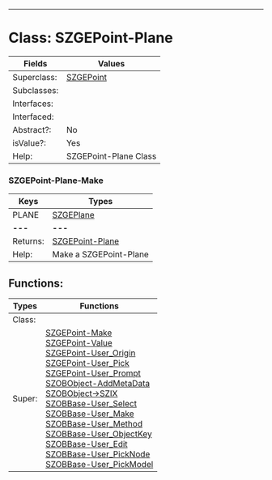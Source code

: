 ---------

# Class:	SZGEPoint-Plane

| Fields | Values |
| --------- | --------- |
| Superclass: | [SZGEPoint](SZGEPoint.html) |
| Subclasses: |  |
| Interfaces: |  |
| Interfaced: |  |
| Abstract?: | No |
| isValue?: | Yes |
| Help: | SZGEPoint-Plane Class |

### SZGEPoint-Plane-Make

| Keys | Types |
| --------- | --------- |
| PLANE | [SZGEPlane](SZGEPlane.html) |
| **---** | **---** |
| Returns: | [SZGEPoint-Plane](SZGEPoint-Plane.html) |
| Help: | Make a SZGEPoint-Plane |


## Functions:

| Types | Functions |
| --------- | --------- |
| Class: |  |
| Super: | [SZGEPoint-Make](SZGEPoint.html) <br> [SZGEPoint-Value](SZGEPoint.html) <br> [SZGEPoint-User_Origin](SZGEPoint.html) <br> [SZGEPoint-User_Pick](SZGEPoint.html) <br> [SZGEPoint-User_Prompt](SZGEPoint.html) <br> [SZOBObject-AddMetaData](SZOBObject.html) <br> [SZOBObject->SZIX](SZOBObject.html) <br> [SZOBBase-User_Select](SZOBBase.html) <br> [SZOBBase-User_Make](SZOBBase.html) <br> [SZOBBase-User_Method](SZOBBase.html) <br> [SZOBBase-User_ObjectKey](SZOBBase.html) <br> [SZOBBase-User_Edit](SZOBBase.html) <br> [SZOBBase-User_PickNode](SZOBBase.html) <br> [SZOBBase-User_PickModel](SZOBBase.html) |


